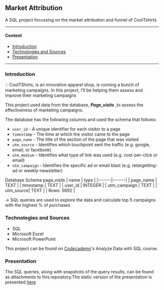 ## Market Attribution
A SQL project focussing on the market attribution and funnel of CoolTshirts

----
#### Content
* [Introduction](#introduction)
* [Technologies and Sources](#technology_and_Sources)
* [Presentation](#presentation)

----
### Introduction
<aside>
💡 CoolTShirts, is an innovative apparel shop, is running a bunch of marketing campaigns. In this project, I’ll be helping them assess and improve their marketing campaigns
</aside>

This project used data from the database, __*Page_visits*__ ,to assess the effectiveness of marketing campaigns.

The database has the following columns and used the schema that follows:

- `user_id` - A unique identifier for each visitor to a page
- `timestamp` - The time at which the visitor came to the page
- `page_name` - The title of the section of the page that was visited
- `utm_source` - Identifies which touchpoint sent the traffic (e.g. google, email, or facebook)
- `utm_medium` - Identifies what type of link was used (e.g. cost-per-click or email)
- `utm_campaign` - Identifies the specific ad or email blast (e.g. retargetting-ad or weekly-newsletter)

Database Schema
page_visits
| name | type |
|:------|:------|
| page_name | TEXT |
| timestamp |	TEXT |
| user_id | INTEGER |
| utm_campaign | TEXT |
| utm_source|	TEXT |
| Rows: 5692 | 

-> SQL queries are used to explore the data and calculate top 5 campaigns with the highest % of purchases

### Technologies and Sources
* SQL
* Microsoft Excel
* Microsoft PowerPoint

This project can be found on [Codecademy](https://www.codecademy.com/)'s Analyze Data with SQL course.

### Presentation
The SQL queries, along with snapshots of the query results, can be found as attachments to this repository.The static version of the presentation is presented [here](https://github.com/Nop-lop/Data-Science-Projects/Market-Attribution/Marketing.Attribution.pdf)
